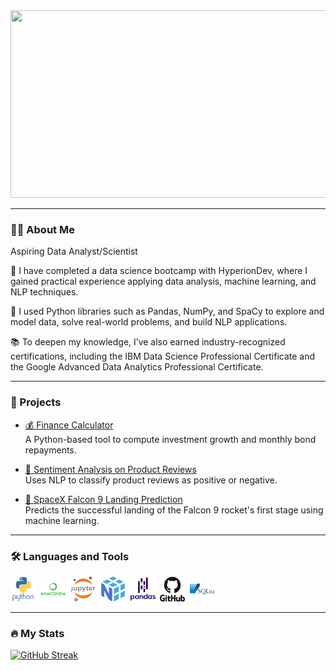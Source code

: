 <div id="header" align="center">
  
</div>

<div align="center">
  <img src="https://media.giphy.com/media/dWesBcTLavkZuG35MI/giphy.gif" width="600" height="300"/>
</div>

---

### 👨‍💻 About Me

Aspiring Data Analyst/Scientist  

🔭 I have completed a data science bootcamp with HyperionDev, where I gained practical experience applying data analysis, machine learning, and NLP techniques.

🌱 I used Python libraries such as Pandas, NumPy, and SpaCy to explore and model data, solve real-world problems, and build NLP applications.

📚 To deepen my knowledge, I’ve also earned industry-recognized certifications, including the IBM Data Science Professional Certificate and the Google Advanced Data Analytics Professional Certificate.

---

### 🚀 Projects

- [💰 Finance Calculator](https://github.com/kb1278/finalCapstone)  
  A Python-based tool to compute investment growth and monthly bond repayments.

- [💬 Sentiment Analysis on Product Reviews](https://github.com/kb1278/finalCapstone)  
  Uses NLP to classify product reviews as positive or negative.

- [🚀 SpaceX Falcon 9 Landing Prediction](https://github.com/kb1278/Applied-Data-Science-Capstone)  
  Predicts the successful landing of the Falcon 9 rocket's first stage using machine learning.


---

### 🛠️ Languages and Tools

<div>
  <img src="https://github.com/devicons/devicon/blob/master/icons/python/python-original-wordmark.svg" title="Python" alt="Python" width="40" height="40"/>&nbsp;
  <img src="https://github.com/devicons/devicon/blob/master/icons/anaconda/anaconda-original-wordmark.svg" title="Anaconda" alt="Anaconda" width="40" height="40"/>&nbsp;
  <img src="https://github.com/devicons/devicon/blob/master/icons/jupyter/jupyter-original-wordmark.svg" title="Jupyter" alt="Jupyter" width="40" height="40"/>&nbsp;
  <img src="https://github.com/devicons/devicon/blob/master/icons/numpy/numpy-original.svg" title="NumPy" alt="NumPy" width="40" height="40"/>&nbsp;
  <img src="https://github.com/devicons/devicon/blob/master/icons/pandas/pandas-original-wordmark.svg" title="Pandas" alt="Pandas" width="40" height="40"/>&nbsp;
  <img src="https://github.com/devicons/devicon/blob/master/icons/github/github-original-wordmark.svg" title="GitHub" alt="GitHub" width="40" height="40"/>&nbsp;
  <img src="https://github.com/devicons/devicon/blob/master/icons/sqlite/sqlite-original-wordmark.svg" title="SQLite" alt="SQLite" width="40" height="40"/>&nbsp;
</div>

---

### 🔥 My Stats

[![GitHub Streak](http://github-readme-streak-stats.herokuapp.com?user=kb1278&theme=dark&background=000000)](https://git.io/streak-stats)










   












